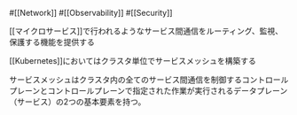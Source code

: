 #[[Network]] #[[Observability]] #[[Security]]

[[マイクロサービス]]で行われるようなサービス間通信をルーティング、監視、保護する機能を提供する

[[Kubernetes]]においてはクラスタ単位でサービスメッシュを構築する

サービスメッシュはクラスタ内の全てのサービス間通信を制御するコントロールプレーンとコントロールプレーンで指定された作業が実行されるデータプレーン（サービス）の2つの基本要素を持つ。